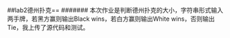 ##lab2德州扑克==
####### 本次作业是判断德州扑克的大小，字符串形式输入两手牌，若黑方赢则输出Black wins，若白方赢则输出White wins，否则输出Tie，我上传了源代码和测试。

